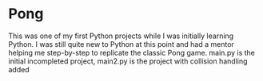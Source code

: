 # Pong
This was one of my first Python projects while I was initially learning Python.
I was still quite new to Python at this point and had a mentor helping me step-by-step to replicate the classic Pong game.
main.py is the initial incompleted project,
main2.py is the project with collision handling added
